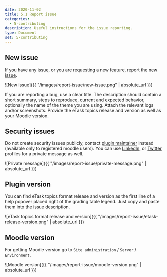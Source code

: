 ```yaml
---
date: 2020-11-02
title: 5.1 Report issue
categories:
  - 5-contributing
description: Useful instructions for the issue reporting.
type: Document
set: 5-contributing
---
```


## New issue

If you have any issue, or you are requesting a new feature, report the
[new issue](https://gitlab.com/drlikm/format_etask/-/issues/new).

![New issue]({{ "/images/report-issue/new-issue.png" | absolute_url }})

If you are reporting a bug, use a clear title. The description should contain a short summary, steps to reproduce, current and
expected behavior, optionally the name of the theme you are using. Attach the relevant logs and/or screenshots. Provide the eTask
topics release and version as well as your Moodle version.

## Security issues

Do not create security issues publicly, contact [plugin maintainer](https://moodle.org/user/profile.php?id=1566618) instead
(available only to registered moodle users). You can use [LinkedIn](https://www.linkedin.com/in/drlikm/), or
[Twitter](https://twitter.com/drlikm) profiles for a private message as well.

![Private message]({{ "/images/report-issue/private-message.png" | absolute_url }})

## Plugin version

You can find eTask topics format release and version as the first line of a help popover placed right of the grading table legend.
Just copy and paste them into the issue description.

![eTask topics format release and version]({{ "/images/report-issue/etask-release-version.png" | absolute_url }})

## Moodle version

For getting Moodle version go to `Site administration` / `Server` / `Environment`.

![Moodle version]({{ "/images/report-issue/moodle-version.png" | absolute_url }})
